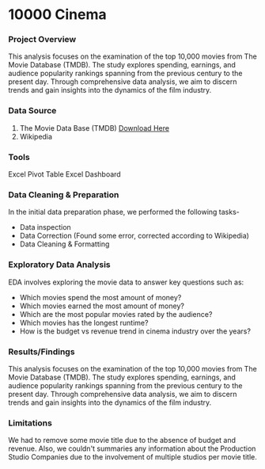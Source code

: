 # 10000 Cinema

### Project Overview

This analysis focuses on the examination of the top 10,000 movies from The Movie Database (TMDB). The study explores spending, earnings, and audience popularity rankings spanning from the previous century to the present day. Through comprehensive data analysis, we aim to discern trends and gain insights into the dynamics of the film industry.

### Data Source

1. The Movie Data Base (TMDB)
   [Download Here](https://www.kaggle.com/datasets/joebeachcapital/top-10000-most-popular-movies-from-imdb/discussion/433798)
2. Wikipedia

### Tools

Excel
Pivot Table
Excel Dashboard

### Data Cleaning & Preparation

In the initial data preparation phase, we performed the following tasks-
- Data inspection
- Data Correction (Found some error, corrected according to Wikipedia)
- Data Cleaning & Formatting

### Exploratory Data Analysis

EDA involves exploring the movie data to answer key questions such as:

- Which movies spend the most amount of money?
- Which movies earned the most amount of money?
- Which are the most popular movies rated by the audience?
- Which movies has the longest runtime?
- How is the budget vs revenue trend in cinema industry over the years?

### Results/Findings

This analysis focuses on the examination of the top 10,000 movies from The Movie Database (TMDB). The study explores spending, earnings, and audience popularity rankings spanning from the previous century to the present day. Through comprehensive data analysis, we aim to discern trends and gain insights into the dynamics of the film industry.

### Limitations

We had to remove some movie title due to the absence of budget and revenue. Also, we couldn't summaries any information about the Production Studio Companies due to the involvement of multiple studios per movie title.


